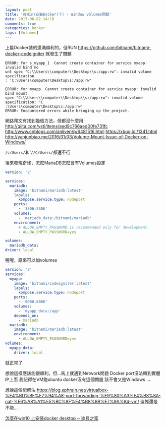 ```yaml
---
layout: post
title: '在Win7安裝Docker(下) - Window Volumes問題'
date: 2017-06-02 14:18
comments: true
categories: Docker
tags: [Volumes]
---
```

上篇Docker裝的還滿順利的，但RUN  https://github.com/bitnami/bitnami-docker-codeigniter
就發生了問題
```
ERROR: for s_myapp_1  Cannot create container for service myapp: invalid bind mo
unt spec "C:\\Users\\computer\\Desktop\\s:/app:rw": invalid volume specification
: 'C:\Users\computer\Desktop\s:/app:rw'

ERROR: for myapp  Cannot create container for service myapp: invalid bind mount
spec "C:\\Users\\computer\\Desktop\\s:/app:rw": invalid volume specification: 'C
:\Users\computer\Desktop\s:/app:rw'
ERROR: Encountered errors while bringing up the project.
```
<!--more-->

網路爬文有找到幾個方法，但都沒什麼用
http://qiita.com/ysti/items/aed9c766aed00fe731fc
http://www.cnblogs.com/anliven/p/6481516.html
https://xbug.lol/1341.html
http://yanjunbiao.me/2016/01/03/Volume-Mount-Issue-of-Docker-on-Windows/

`/c/Users/`和'`//C/Users/`都還不行

後來發現奇怪，怎麼MariaDB怎麼會有Volumes設定
```yml
version: '2'

services:
  mariadb:
    image: 'bitnami/mariadb:latest'
    labels:
      kompose.service.type: nodeport
    ports:
      - '3306:3306'
    volumes:
      - 'mariadb_data:/bitnami/mariadb'
    environment:
      # ALLOW_EMPTY_PASSWORD is recommended only for development.
      - ALLOW_EMPTY_PASSWORD=yes

volumes:
  mariadb_data:
driver: local
```

喔喔，原來可以加volumes

```yml
version: '2'
services:
  myapp:
    image: 'bitnami/codeigniter:latest'
    labels:
      kompose.service.type: nodeport
    ports:
      - '8000:8000'
    volumes:
      - 'myapp_data:/app'
    depends_on:
      - mariadb
  mariadb:
    image: 'bitnami/mariadb:latest'
    environment:
      - ALLOW_EMPTY_PASSWORD=yes
volumes:
  myapp_data:
    driver: local
```
就正常了

想說這樣應該能很順利，但...馬上就遇到Network問題
Docker port沒法轉到實體IP上面
我記得在VM跑ubuntu docker沒有這個問題
該不會又是Windows ....

想說這個能解決
https://blog.ephrain.net/virtualbox-%E4%BD%BF%E7%94%A8-port-forwarding-%E9%80%A3%E4%B8%8A-nat-%E6%A8%A1%E5%BC%8F%E4%B8%8B%E7%9A%84-vm/
遺憾還是不能....

[怎麼在win10 上安裝docker desktop ~ 迪貝之家](https://www.dbaid.tw/2021/07/win10-docker-desktop.html)